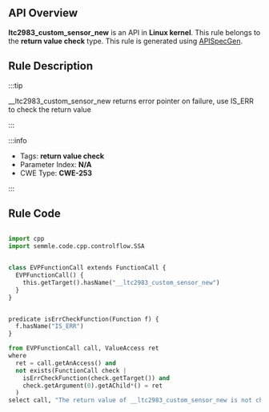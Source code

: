 ---
---


## API Overview
**ltc2983_custom_sensor_new** is an API in **Linux kernel**. This rule belongs to the **return value check** type. This rule is generated using [APISpecGen](../../tools/APISpecGen).
## Rule Description

:::tip

__ltc2983_custom_sensor_new returns error pointer on failure, use IS_ERR to check the return value

:::

:::info

- Tags: **return value check**
- Parameter Index: **N/A**
- CWE Type: **CWE-253**

:::

## Rule Code
```python

import cpp
import semmle.code.cpp.controlflow.SSA


class EVPFunctionCall extends FunctionCall {
  EVPFunctionCall() {
    this.getTarget().hasName("__ltc2983_custom_sensor_new")
  }
}


predicate isErrCheckFunction(Function f) {
  f.hasName("IS_ERR") 
}

from EVPFunctionCall call, ValueAccess ret
where
  ret = call.getAnAccess() and
  not exists(FunctionCall check |
    isErrCheckFunction(check.getTarget()) and
    check.getArgument(0).getAChild*() = ret
  )
select call, "The return value of __ltc2983_custom_sensor_new is not checked with IS_ERR."
    
```